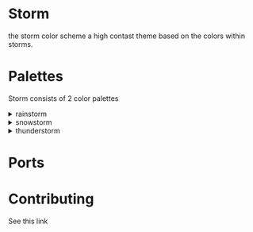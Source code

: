 # Storm
the storm color scheme
a high contast theme based on the colors within storms.

# Palettes
Storm consists of 2 color palettes

<details> <summary>rainstorm</summary>
  <table>
    <tr>
      <th></th>
      <th>Labels</th>
      <th>Hex</th>
      <th>RGB</th>
      <th>HSL</th>
    </tr>
    <tr>
      <th></th>
      <th>Grey</th>
      <th>#51576d</th>
      <th>RGB</th>
      <th>HSL</th>
    </tr>
    <tr>
      <th></th>
      <th>Red</th>
      <th>#ef7577</th>
      <th>RGB</th>
      <th>HSL</th>
    </tr>
    <tr>
      <th></th>
      <th>Green</th>
      <th>#9dc3a1</th>
      <th>RGB</th>
      <th>HSL</th>
    </tr>
    <tr>
      <th></th>
      <th>yellow</th>
      <th>#c4be79</th>
      <th>RGB</th>
      <th>HSL</th>
    </tr>
    <tr>
      <th></th>
      <th>Blue</th>
      <th>#77addd</th>
      <th>RGB</th>
      <th>HSL</th>
    </tr>
    <tr>
      <th></th>
      <th>Pink</th>
      <th>#d5b8f4</th>
      <th>RGB</th>
      <th>HSL</th>
    </tr>
    <tr>
      <th></th>
      <th>teal</th>
      <th>#a5e0dc</th>
      <th>RGB</th>
      <th>HSL</th>
    </tr>
    <tr>
      <th></th>
      <th>white</th>
      <th>#cbdaf0</th>
      <th>RGB</th>
      <th>HSL</th>
    </tr>
  </table>
</details>

<details> <summary>snowstorm</summary>
  light version of rainstorm
</details>

<details> <summary>thunderstorm</summary>
  darker version of rainstorm
</details>

# Ports

# Contributing
See this link
